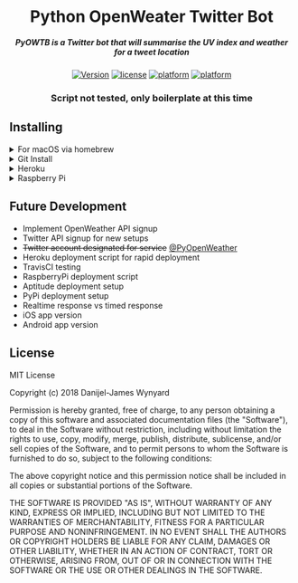 <div align="center">

# Python OpenWeater Twitter Bot

##### PyOWTB is a Twitter bot that will summarise the UV index and weather for a tweet location

[![Version](https://img.shields.io/github/release/danijeljw/brew-goo.svg)]()
[![license](https://img.shields.io/github/license/danijeljw/brew-goo.svg)]()
[![platform](https://img.shields.io/badge/platform-MacOS%2C%20OSX-blue.svg)]()
[![platform](https://img.shields.io/badge/python-2.7%2C%203.6-ff69b4.svg)]()


### Script not tested, only boilerplate at this time

</div>

## Installing

<details>
<summary>For macOS via homebrew</summary>

```bash
tba
```

</details>

<details>
<summary>Git Install</summary>

```bash
tba
```

</details>


<details>
<summary>Heroku</summary>

```bash
tba
```

</details>


<details>
<summary>Raspberry Pi</summary>

```bash
tba
```

</details>


## Future Development

* Implement OpenWeather API signup
* Twitter API signup for new setups
* ~~Twitter account designated for service~~ [@PyOpenWeather](https://twitter.com/PyOpenWeather)
* Heroku deployment script for rapid deployment
* TravisCI testing
* RaspberryPi deployment script
* Aptitude deployment setup
* PyPi deployment setup
* Realtime response vs timed response
* iOS app version
* Android app version


## License

MIT License

Copyright (c) 2018 Danijel-James Wynyard

Permission is hereby granted, free of charge, to any person obtaining a copy of this software and associated documentation files (the "Software"), to deal in the Software
without restriction, including without limitation the rights to use, copy, modify, merge, publish, distribute, sublicense, and/or sell copies of the Software, and to permit
persons to whom the Software is furnished to do so, subject to the following conditions:

The above copyright notice and this permission notice shall be included in all copies or substantial portions of the Software.

THE SOFTWARE IS PROVIDED "AS IS", WITHOUT WARRANTY OF ANY KIND, EXPRESS OR IMPLIED, INCLUDING BUT NOT LIMITED TO THE WARRANTIES OF MERCHANTABILITY, FITNESS FOR A PARTICULAR
PURPOSE AND NONINFRINGEMENT. IN NO EVENT SHALL THE AUTHORS OR COPYRIGHT HOLDERS BE LIABLE FOR ANY CLAIM, DAMAGES OR OTHER LIABILITY, WHETHER IN AN ACTION OF CONTRACT, TORT
OR OTHERWISE, ARISING FROM, OUT OF OR IN CONNECTION WITH THE SOFTWARE OR THE USE OR OTHER DEALINGS IN THE SOFTWARE.
